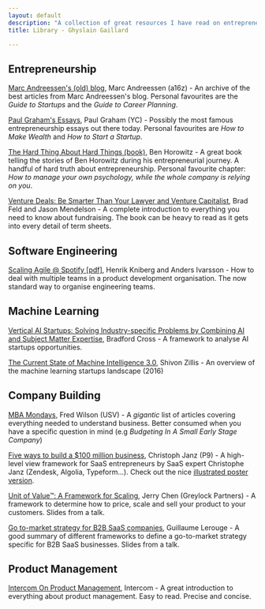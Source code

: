 ```yaml
---
layout: default
description: "A collection of great resources I have read on entrepreneurship, machine learning and software engineering."
title: Library - Ghyslain Gaillard

---
```


## Entrepreneurship

[Marc Andreessen's (old) blog](http://pmarchive.com/), Marc Andreessen (a16z) - An archive of the best articles from Marc Andreessen's blog. Personal favourites are the *Guide to Startups* and the *Guide to Career Planning*.

[Paul Graham's Essays](http://www.paulgraham.com/articles.html), Paul Graham (YC) - Possibly the most famous entrepreneurship essays out there today. Personal favourites are *How to Make Wealth* and *How to Start a Startup*.

[The Hard Thing About Hard Things (book)](https://www.goodreads.com/book/show/18176747-the-hard-thing-about-hard-things), Ben Horowitz - A great book telling the stories of Ben Horowitz during his entrepreneurial journey. A handful of hard truth about entrepreneurship. Personal favourite chapter: *How to manage your own psychology, while the whole company is relying on you*.

[Venture Deals: Be Smarter Than Your Lawyer and Venture Capitalist](https://www.feld.com/archives/2016/10/venture-deals-third-edition.html), Brad Feld and Jason Mendelson - A complete introduction to everything you need to know about fundraising. The book can be heavy to read as it gets into every detail of term sheets.

## Software Engineering

[Scaling Agile @ Spotify \[pdf\]](http://www.dconstrct.com/wp-content/uploads/2017/06/113617905-scaling-agile-spotify-11.pdf), Henrik Kniberg and Anders Ivarsson -  How to deal with multiple teams in a product development organisation. The now standard way to organise engineering teams.


## Machine Learning

[Vertical AI Startups: Solving Industry-specific Problems by Combining AI and Subject Matter Expertise](http://www.bradfordcross.com/blog/2017/6/13/vertical-ai-startups-solving-industry-specific-problems-by-combining-ai-and-subject-matter-expertise), Bradford Cross - A framework to analyse AI startups opportunities.

[The Current State of Machine Intelligence 3.0](http://www.shivonzilis.com/machineintelligence), Shivon Zillis - An overview of the machine learning startups landscape (2016)


## Company Building

[MBA Mondays](http://avc.com/archive/#mba_mondays_archive/), Fred Wilson (USV) - A *gigantic* list of articles covering everything needed to understand business. Better consumed when you have a specific question in mind (e.g *Budgeting In A Small Early Stage Company*)

[Five ways to build a $100 million business](http://christophjanz.blogspot.com/2014/10/five-ways-to-build-100-million-business.html), Christoph Janz (P9) - A high-level view framework for SaaS entrepreneurs by SaaS expert Christophe Janz (Zendesk, Algolia, Typeform...). Check out the nice [illustrated poster version](https://medium.com/point-nine-news/5-ways-to-build-a-100-million-business-c5066181bf50).

[Unit of Value™: A Framework for Scaling](https://news.greylock.com/unit-of-value-a-framework-for-scaling-42c092fba887), Jerry Chen (Greylock Partners) - A framework to determine how to price, scale and sell your product to your customers. Slides from a talk.

[Go to-market strategy for B2B SaaS companies](https://www.slideshare.net/GuillaumeLerouge1/go-tomarket-strategy-for-b2b-saas-companies), Guillaume Lerouge - A good summary of different frameworks to define a go-to-market strategy specific for B2B SaaS businesses. Slides from a talk.


## Product Management

[Intercom On Product Management](https://www.intercom.com/books/product-management), Intercom - A great introduction to everything about product management. Easy to read. Precise and concise.
